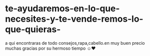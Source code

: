 # te-ayudaremos-en-lo-que-necesites-y-te-vende-remos-lo-que-quieras-
a qui encontraras de todo consejos,rapa,cabello.en muy buen precio  muchas gracias por su hermoso tiempo ☺♥
